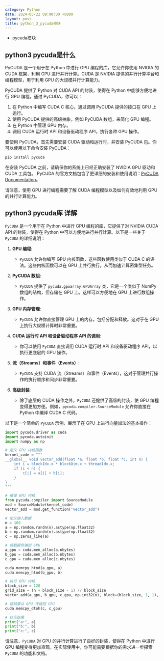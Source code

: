 ```yaml
---
category: Python
date: 2024-05-22 09:00:00 +0800
layout: post
title: python_3_pycuda模块
---
```


+ pycuda模块

## python3 pycuda是什么

PyCUDA 是一个用于在 Python 中进行 GPU 编程的库，它允许你使用 NVIDIA 的 CUDA 框架，利用 GPU 进行并行计算。CUDA 是 NVIDIA 提供的并行计算平台和编程模型，用于利用 GPU 的大规模并行计算能力。

PyCUDA 提供了 Python 对 CUDA API 的封装，使得在 Python 中能够方便地进行 GPU 编程。通过 PyCUDA，你可以：

1. 在 Python 中编写 CUDA C 核心，通过调用 PyCUDA 提供的接口在 GPU 上运行。
2. 使用 PyCUDA 提供的高级抽象，例如 PyCUDA 数组，来简化 GPU 编程。
3. 在 Python 中管理 GPU 内存。
4. 调用 CUDA 运行时 API 和设备驱动程序 API，执行各种 GPU 操作。

要使用 PyCUDA，首先需要安装 CUDA 驱动和运行时，并安装 PyCUDA 包。你可以使用以下命令安装 PyCUDA：

```bash
pip install pycuda
```

在安装 PyCUDA 之前，请确保你的系统上已经正确安装了 NVIDIA GPU 驱动和 CUDA 工具包。 PyCUDA 的官方文档包含了更详细的安装和使用说明：[PyCUDA Documentation](https://documen.tician.de/pycuda/)。

请注意，使用 GPU 进行编程需要了解 CUDA 编程模型以及如何有效地利用 GPU 的并行计算能力。

## python3 pycuda库 详解

`PyCUDA` 是一个用于在 Python 中进行 GPU 编程的库，它提供了对 NVIDIA CUDA API 的封装，使得在 Python 中可以方便地进行并行计算。以下是一些关于 `PyCUDA` 的详细说明：

1. **GPU 编程**:
   - `PyCUDA` 允许你编写 GPU 内核函数，这些函数使用类似于 CUDA C 的语法。这些内核函数可以在 GPU 上并行执行，从而加速计算密集型任务。

2. **PyCUDA 数组**:
   - `PyCUDA` 提供了 `pycuda.gpuarray.GPUArray` 类，它是一个类似于 NumPy 数组的结构，但存储在 GPU 上。这样可以方便地在 GPU 上进行数组操作。

3. **GPU 内存管理**:
   - `PyCUDA` 允许你直接管理 GPU 上的内存，包括分配和释放。这对于在 GPU 上执行大规模计算时非常重要。

4. **CUDA 运行时 API 和设备驱动程序 API 的调用**:
   - 你可以使用 `PyCUDA` 直接调用 CUDA 运行时 API 和设备驱动程序 API，以执行更底层的 GPU 操作。

5. **流（Streams）和事件（Events）**:
   - `PyCUDA` 支持 CUDA 流（Streams）和事件（Events），这对于管理并行操作的执行顺序和同步非常重要。

6. **高级封装**:
   - 除了底层的 CUDA 操作之外，`PyCUDA` 还提供了高级的封装，使 GPU 编程变得更加方便。例如，`pycuda.compiler.SourceModule` 允许你直接在 Python 中编译 CUDA C 代码。

以下是一个简单的 `PyCUDA` 示例，展示了在 GPU 上进行向量加法的基本操作：

```python
import pycuda.driver as cuda
import pycuda.autoinit
import numpy as np

# 定义 GPU 内核函数
kernel_code = """
__global__ void vector_add(float *a, float *b, float *c, int n) {
    int i = blockIdx.x * blockDim.x + threadIdx.x;
    if (i < n) {
        c[i] = a[i] + b[i];
    }
}
"""

# 编译 GPU 内核
from pycuda.compiler import SourceModule
mod = SourceModule(kernel_code)
vector_add = mod.get_function("vector_add")

# 定义输入数据
n = 100
a = np.random.randn(n).astype(np.float32)
b = np.random.randn(n).astype(np.float32)
c = np.zeros_like(a)

# 将数据传输到 GPU
a_gpu = cuda.mem_alloc(a.nbytes)
b_gpu = cuda.mem_alloc(b.nbytes)
c_gpu = cuda.mem_alloc(c.nbytes)

cuda.memcpy_htod(a_gpu, a)
cuda.memcpy_htod(b_gpu, b)

# 执行 GPU 内核
block_size = 128
grid_size = (n + block_size - 1) // block_size
vector_add(a_gpu, b_gpu, c_gpu, np.int32(n), block=(block_size, 1, 1), grid=(grid_size, 1))

# 将结果从 GPU 传输回 CPU
cuda.memcpy_dtoh(c, c_gpu)

# 打印结果
print("a:", a)
print("b:", b)
print("c:", c)
```

请注意，`PyCUDA` 对 GPU 的并行计算进行了良好的封装，使得在 Python 中进行 GPU 编程变得更加直观。在实际使用中，你可能需要根据你的需求进一步探索 `PyCUDA` 的功能和文档。